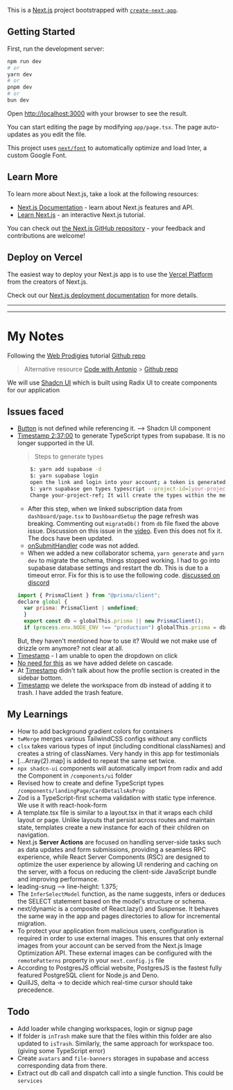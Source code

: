 This is a [Next.js](https://nextjs.org/) project bootstrapped with [`create-next-app`](https://github.com/vercel/next.js/tree/canary/packages/create-next-app).

## Getting Started

First, run the development server:

```bash
npm run dev
# or
yarn dev
# or
pnpm dev
# or
bun dev
```

Open [http://localhost:3000](http://localhost:3000) with your browser to see the result.

You can start editing the page by modifying `app/page.tsx`. The page auto-updates as you edit the file.

This project uses [`next/font`](https://nextjs.org/docs/basic-features/font-optimization) to automatically optimize and load Inter, a custom Google Font.

## Learn More

To learn more about Next.js, take a look at the following resources:

- [Next.js Documentation](https://nextjs.org/docs) - learn about Next.js features and API.
- [Learn Next.js](https://nextjs.org/learn) - an interactive Next.js tutorial.

You can check out [the Next.js GitHub repository](https://github.com/vercel/next.js/) - your feedback and contributions are welcome!

## Deploy on Vercel

The easiest way to deploy your Next.js app is to use the [Vercel Platform](https://vercel.com/new?utm_medium=default-template&filter=next.js&utm_source=create-next-app&utm_campaign=create-next-app-readme) from the creators of Next.js.

Check out our [Next.js deployment documentation](https://nextjs.org/docs/deployment) for more details.

---

---

# My Notes

Following the [Web Prodigies](https://www.youtube.com/watch?v=A3l6YYkXzzg) tutorial
[Github repo](https://github.com/webprodigies/webprodigies-cypress/tree/main)

> Alternative resource
> [Code with Antonio](https://www.youtube.com/watch?v=0OaDyjB9Ib8) > [Github repo](https://github.com/AntonioErdeljac/notion-clone-tutorial)

We will use [Shadcn UI](https://ui.shadcn.com/) which is built using Radix UI to create components for our application

## Issues faced

- [Button](https://youtu.be/A3l6YYkXzzg?t=2585) is not defined while referencing it. --> Shadcn UI component
- [Timestamp 2:37:00](https://youtu.be/A3l6YYkXzzg?t=9428) to generate TypeScript types from supabase. It is no longer supported in the UI.
  > Steps to generate types
  ```bash
      $: yarn add supabase -d
      $: yarn supabase login
      open the link and login into your account; a token is generated
      $: yarn supabase gen types typescript --project-id=[your-project-ref] --schema=storage,public > src/lib/supabase/supabase.types.ts
      Change your-project-ref; It will create the types within the mentioned file
  ```
  - After this step, when we linked subscription data from `dashboard/page.tsx` to `DashboardSetup` the page refresh was breaking.
    Commenting out `migrateDb()` from `db` file fixed the above issue. Discussion on this issue in the [video](https://youtu.be/A3l6YYkXzzg?t=17685). Even this does not fix it. The docs have been updated.
  - [onSubmitHandler](https://youtu.be/A3l6YYkXzzg?t=10646) code was not added.
  - When we added a new collaborator schema, `yarn generate` and `yarn dev` to migrate the schema, things stopped working. I had to go into supabase database settings and restart the db. This is due to a timeout error. Fix for this is to use the following code. [discussed on discord](https://discord.com/channels/1073369006272172123/1187303494781247518)
  ```js
  import { PrismaClient } from "@prisma/client";
  declare global {
    var prisma: PrismaClient | undefined;
    }
    export const db = globalThis.prisma || new PrismaClient();
    if (process.env.NODE_ENV !== "production") globalThis.prisma = db;
  ```
  But, they haven't mentioned how to use it? Would we not make use of drizzle orm anymore? not clear at all.
- [Timestamp](https://youtu.be/A3l6YYkXzzg?t=14236) - I am unable to open the dropdown on click
- [No need for this](https://youtu.be/A3l6YYkXzzg?t=16223) as we have added delete on cascade.
- At [Timestamp](https://youtu.be/A3l6YYkXzzg?t=22405) didn't talk about how the profile section is created in the sidebar bottom.
- [Timestamp](https://youtu.be/A3l6YYkXzzg?t=25582) we delete the workspace from db instead of adding it to trash. I have added the trash feature.

## My Learnings

- How to add background gradient colors for containers
- `twMerge` merges various TailwindCSS configs without any conflicts
- `clsx` takes various types of input (including conditional classNames) and creates a string of classNames. Very handy in this app for testimonials
- [...Array(2).map] is added to repeat the same set twice.
- `npx shadcn-ui` components will automatically import from radix and add the Component in `/components/ui` folder
- Revised how to create and define TypeScript types `/components/landingPage/CardDetailsAsProp`
- Zod is a TypeScript-first schema validation with static type inference. We use it with react-hook-form
- A template.tsx file is similar to a layout.tsx in that it wraps each child layout or page. Unlike layouts that persist across routes and maintain state, templates create a new instance for each of their children on navigation.
- Next.js **Server Actions** are focused on handling server-side tasks such as data updates and form submissions, providing a seamless RPC experience, while React Server Components (RSC) are designed to optimize the user experience by allowing UI rendering and caching on the server, with a focus on reducing the client-side JavaScript bundle and improving performance.
- leading-snug --> line-height: 1.375;
- The `InferSelectModel` function, as the name suggests, infers or deduces the SELECT statement based on the model's structure or schema.
- next/dynamic is a composite of React.lazy() and Suspense. It behaves the same way in the app and pages directories to allow for incremental migration.
- To protect your application from malicious users, configuration is required in order to use external images. This ensures that only external images from your account can be served from the Next.js Image Optimization API. These external images can be configured with the `remotePatterns` property in your `next.config.js` file
- According to PostgresJS official website, PostgresJS is the fastest fully featured PostgreSQL client for Node.js and Deno.
- QuillJS, delta -> to decide which real-time cursor should take precedence.

## Todo

- Add loader while changing workspaces, login or signup page
- If folder is `inTrash` make sure that the files within this folder are also updated to `isTrash`. Similarly, the same approach for workspace too. (giving some TypeScript error)
- Create `avatars` and `file-banners` storages in supabase and access corresponding data from there.
- Extract out db call and dispatch call into a single function. This could be `services`
